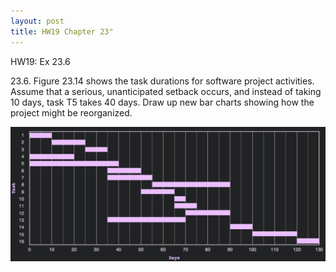 ```yaml
---
layout: post
title: HW19 Chapter 23"
---
```


HW19: Ex 23.6

23.6.  Figure 23.14 shows the task durations for software project activities. Assume that a serious, unanticipated setback occurs, and instead of taking 10 days, task T5 takes 40 days. Draw up new bar charts showing how the project might be reorganized. 

![Schedule](https://github.com/WookieMonkeys/WookieMonkeys.github.io/blob/master/images/HW19.png)



